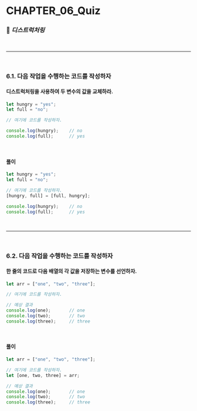 #  CHAPTER_06_Quiz

###  :pencil: ***디스트럭처링***

<br>

---

<br>

### 6.1. 다음 작업을 수행하는 코드를 작성하자 

#### 디스트럭처링을 사용하여 두 변수의 값을 교체하라.

```javascript
let hungry = "yes";
let full = "no";

// 여기에 코드를 작성하자.

console.log(hungry);	// no
console.log(full);		// yes
```

<br>

#### 풀이

```javascript
let hungry = "yes";
let full = "no";

// 여기에 코드를 작성하자.
[hungry, full] = [full, hungry];

console.log(hungry);	// no
console.log(full);		// yes
```

<br>

---

<br>

### 6.2. 다음 작업을 수행하는 코드를 작성하자 

#### 한 줄의 코드로 다음 배열의 각 값을 저장하는 변수를 선언하자.

```javascript
let arr = ["one", "two", "three"];

// 여기에 코드를 작성하자.

// 예상 결과
console.log(one);		// one
console.log(two);		// two
console.log(three);		// three
```

<br>

#### 풀이

```javascript
let arr = ["one", "two", "three"];

// 여기에 코드를 작성하자.
let [one, two, three] = arr;

// 예상 결과
console.log(one);		// one
console.log(two);		// two
console.log(three);		// three
```

<br>

